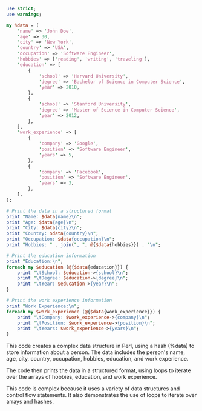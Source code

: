 ```perl
use strict;
use warnings;

my %data = (
    'name' => 'John Doe',
    'age' => 30,
    'city' => 'New York',
    'country' => 'USA',
    'occupation' => 'Software Engineer',
    'hobbies' => ['reading', 'writing', 'traveling'],
    'education' => [
        {
            'school' => 'Harvard University',
            'degree' => 'Bachelor of Science in Computer Science',
            'year' => 2010,
        },
        {
            'school' => 'Stanford University',
            'degree' => 'Master of Science in Computer Science',
            'year' => 2012,
        },
    ],
    'work_experience' => [
        {
            'company' => 'Google',
            'position' => 'Software Engineer',
            'years' => 5,
        },
        {
            'company' => 'Facebook',
            'position' => 'Software Engineer',
            'years' => 3,
        },
    ],
);

# Print the data in a structured format
print "Name: $data{name}\n";
print "Age: $data{age}\n";
print "City: $data{city}\n";
print "Country: $data{country}\n";
print "Occupation: $data{occupation}\n";
print "Hobbies: " . join(", ", @{$data{hobbies}}) . "\n";

# Print the education information
print "Education:\n";
foreach my $education (@{$data{education}}) {
    print "\tSchool: $education->{school}\n";
    print "\tDegree: $education->{degree}\n";
    print "\tYear: $education->{year}\n";
}

# Print the work experience information
print "Work Experience:\n";
foreach my $work_experience (@{$data{work_experience}}) {
    print "\tCompany: $work_experience->{company}\n";
    print "\tPosition: $work_experience->{position}\n";
    print "\tYears: $work_experience->{years}\n";
}
```

This code creates a complex data structure in Perl, using a hash (%data) to store information about a person. The data includes the person's name, age, city, country, occupation, hobbies, education, and work experience.

The code then prints the data in a structured format, using loops to iterate over the arrays of hobbies, education, and work experience.

This code is complex because it uses a variety of data structures and control flow statements. It also demonstrates the use of loops to iterate over arrays and hashes.